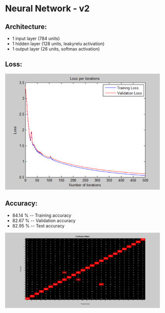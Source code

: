# Neural Network - v2

## Architecture:

- 1 input layer (784 units)
- 1 hidden layer (128 units, leakyrelu activation)
- 1 output layer (26 units, softmax activation)

## Loss:

![image](Visualizations/Loss_per_iterations.png)

## Accuracy:

- 84.14 % -- Training accuracy
- 82.67 % -- Validation accuracy
- 82.95 % -- Test accuracy

![image](Visualizations/Confusion_Matrix.png)
